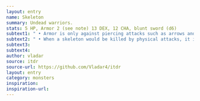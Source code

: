 ```yaml
---
layout: entry 
name: Skeleton
summary: Undead warriors.
stats: 5 HP, Armor 2 (see note) 13 DEX, 12 CHA, blunt sword (d6)
subtext1: " • Armor is only against piercing attacks such as arrows and spears."
subtext2: " • When a skeleton would be killed by physical attacks, it is smashed into at least two separate pieces. Unless they are kept apart, these CHA reform on the skeleton's next turn, remaining at 0hp. Each half CHA continue to fight, but the half without a sword causes only d4 Damage."
subtext3: 
subtext4: 
author: vladar
source: itdr
source-url: https://github.com/Vladar4/itdr
layout: entry
category: monsters
inspiration: 
inspiration-url: 
---
```

